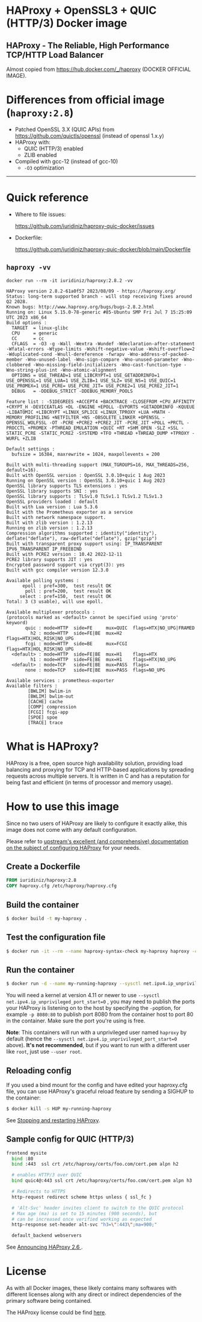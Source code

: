 
# HAProxy + OpenSSL3 + QUIC (HTTP/3) Docker image

## HAProxy - The Reliable, High Performance TCP/HTTP Load Balancer

Almost copied from https://hub.docker.com/_/haproxy (DOCKER OFFICIAL IMAGE).

# Differences from official image (`haproxy:2.8`)
* Patched OpenSSL 3.X (QUIC APIs) from https://github.com/quictls/openssl (instead of openssl 1.x.y)
* HAProxy with:
   * QUIC (HTTP/3) enabled
   * ZLIB enabled
* Compiled with gcc-12 (instead of gcc-10)
  * `-O3` optimization

---------------
# Quick reference 

* Where to file issues:

   https://github.com/iuridiniz/haproxy-quic-docker/issues

* Dockerfile:

   https://github.com/iuridiniz/haproxy-quic-docker/blob/main/Dockerfile

## `haproxy -vv`

```
docker run --rm -it iuridiniz/haproxy:2.8.2 -vv

HAProxy version 2.8.2-61a0f57 2023/08/09 - https://haproxy.org/
Status: long-term supported branch - will stop receiving fixes around Q2 2028.
Known bugs: http://www.haproxy.org/bugs/bugs-2.8.2.html
Running on: Linux 5.15.0-78-generic #85-Ubuntu SMP Fri Jul 7 15:25:09 UTC 2023 x86_64
Build options :
  TARGET  = linux-glibc
  CPU     = generic
  CC      = cc
  CFLAGS  = -O3 -g -Wall -Wextra -Wundef -Wdeclaration-after-statement -Wfatal-errors -Wtype-limits -Wshift-negative-value -Wshift-overflow=2 -Wduplicated-cond -Wnull-dereference -fwrapv -Wno-address-of-packed-member -Wno-unused-label -Wno-sign-compare -Wno-unused-parameter -Wno-clobbered -Wno-missing-field-initializers -Wno-cast-function-type -Wno-string-plus-int -Wno-atomic-alignment
  OPTIONS = USE_THREAD=1 USE_LIBCRYPT=1 USE_GETADDRINFO=1 USE_OPENSSL=1 USE_LUA=1 USE_ZLIB=1 USE_SLZ= USE_NS=1 USE_QUIC=1 USE_PROMEX=1 USE_PCRE= USE_PCRE_JIT= USE_PCRE2=1 USE_PCRE2_JIT=1
  DEBUG   = -DDEBUG_STRICT -DDEBUG_MEMORY_POOLS

Feature list : -51DEGREES +ACCEPT4 +BACKTRACE -CLOSEFROM +CPU_AFFINITY +CRYPT_H -DEVICEATLAS +DL -ENGINE +EPOLL -EVPORTS +GETADDRINFO -KQUEUE -LIBATOMIC +LIBCRYPT +LINUX_SPLICE +LINUX_TPROXY +LUA +MATH -MEMORY_PROFILING +NETFILTER +NS -OBSOLETE_LINKER +OPENSSL -OPENSSL_WOLFSSL -OT -PCRE +PCRE2 +PCRE2_JIT -PCRE_JIT +POLL +PRCTL -PROCCTL +PROMEX -PTHREAD_EMULATION +QUIC +RT +SHM_OPEN -SLZ +SSL -STATIC_PCRE -STATIC_PCRE2 -SYSTEMD +TFO +THREAD +THREAD_DUMP +TPROXY -WURFL +ZLIB

Default settings :
  bufsize = 16384, maxrewrite = 1024, maxpollevents = 200

Built with multi-threading support (MAX_TGROUPS=16, MAX_THREADS=256, default=16).
Built with OpenSSL version : OpenSSL 3.0.10+quic 1 Aug 2023
Running on OpenSSL version : OpenSSL 3.0.10+quic 1 Aug 2023
OpenSSL library supports TLS extensions : yes
OpenSSL library supports SNI : yes
OpenSSL library supports : TLSv1.0 TLSv1.1 TLSv1.2 TLSv1.3
OpenSSL providers loaded : default
Built with Lua version : Lua 5.3.6
Built with the Prometheus exporter as a service
Built with network namespace support.
Built with zlib version : 1.2.13
Running on zlib version : 1.2.13
Compression algorithms supported : identity("identity"), deflate("deflate"), raw-deflate("deflate"), gzip("gzip")
Built with transparent proxy support using: IP_TRANSPARENT IPV6_TRANSPARENT IP_FREEBIND
Built with PCRE2 version : 10.42 2022-12-11
PCRE2 library supports JIT : yes
Encrypted password support via crypt(3): yes
Built with gcc compiler version 12.3.0

Available polling systems :
      epoll : pref=300,  test result OK
       poll : pref=200,  test result OK
     select : pref=150,  test result OK
Total: 3 (3 usable), will use epoll.

Available multiplexer protocols :
(protocols marked as <default> cannot be specified using 'proto' keyword)
       quic : mode=HTTP  side=FE     mux=QUIC  flags=HTX|NO_UPG|FRAMED
         h2 : mode=HTTP  side=FE|BE  mux=H2    flags=HTX|HOL_RISK|NO_UPG
       fcgi : mode=HTTP  side=BE     mux=FCGI  flags=HTX|HOL_RISK|NO_UPG
  <default> : mode=HTTP  side=FE|BE  mux=H1    flags=HTX
         h1 : mode=HTTP  side=FE|BE  mux=H1    flags=HTX|NO_UPG
  <default> : mode=TCP   side=FE|BE  mux=PASS  flags=
       none : mode=TCP   side=FE|BE  mux=PASS  flags=NO_UPG

Available services : prometheus-exporter
Available filters :
        [BWLIM] bwlim-in
        [BWLIM] bwlim-out
        [CACHE] cache
        [COMP] compression
        [FCGI] fcgi-app
        [SPOE] spoe
        [TRACE] trace
```

# What is HAProxy?

HAProxy is a free, open source high availability solution, providing load balancing and proxying for TCP and HTTP-based applications by spreading requests across multiple servers. It is written in C and has a reputation for being fast and efficient (in terms of processor and memory usage).

# How to use this image

Since no two users of HAProxy are likely to configure it exactly alike, this image does not come with any default configuration.

Please refer to [upstream's excellent (and comprehensive) documentation on the subject of configuring HAProxy](http://docs.haproxy.org/) for your needs.

## Create a Dockerfile

```Dockerfile
FROM iuridiniz/haproxy:2.8
COPY haproxy.cfg /etc/haproxy/haproxy.cfg
```

## Build the container

```bash
$ docker build -t my-haproxy .
```

## Test the configuration file

```bash
$ docker run -it --rm --name haproxy-syntax-check my-haproxy haproxy -c -f /etc/haproxy/haproxy.cfg
````

## Run the container

```bash
$ docker run -d --name my-running-haproxy --sysctl net.ipv4.ip_unprivileged_port_start=0 my-haproxy
``` 
You will need a kernel at version 4.11 or newer to use `--sysctl net.ipv4.ip_unprivileged_port_start=0` , you may need to publish the ports your HAProxy is listening on to the host by specifying the `-p`option, for example `-p 8080:80` to publish port 8080 from the container host to port 80 in the container. Make sure the port you're using is free.

**Note**: This containers will run with a unprivileged user named `haproxy` by default (hence the `--sysctl net.ipv4.ip_unprivileged_port_start=0` above). **It's not recommended**, but if you want to run with a different user like `root`, just use `--user root`.

## Reloading config

If you used a bind mount for the config and have edited your haproxy.cfg file, you can use HAProxy's graceful reload feature by sending a SIGHUP to the container:

```bash
$ docker kill -s HUP my-running-haproxy
```

See [Stopping and restarting HAProxy](http://www.haproxy.org/download/2.7/doc/management.txt).

## Sample config for QUIC (HTTP/3)

```bash
frontend mysite
  bind :80
  bind :443  ssl crt /etc/haproxy/certs/foo.com/cert.pem alpn h2

  # enables HTTP/3 over QUIC
  bind quic4@:443 ssl crt /etc/haproxy/certs/foo.com/cert.pem alpn h3

  # Redirects to HTTPS
  http-request redirect scheme https unless { ssl_fc }

  # 'Alt-Svc' header invites client to switch to the QUIC protocol
  # Max age (ma) is set to 15 minutes (900 seconds), but
  # can be increased once verified working as expected
  http-response set-header alt-svc "h3=\":443\";ma=900;"

  default_backend webservers
```

See [Announcing HAProxy 2.6
](https://www.haproxy.com/blog/announcing-haproxy-2-6/).

# License

As with all Docker images, these likely contains many softwares with different licenses along with any direct or indirect dependencies of the primary software being contained.

The HAProxy license could be find [here](https://www.haproxy.org/download/1.3/doc/LICENSE).
